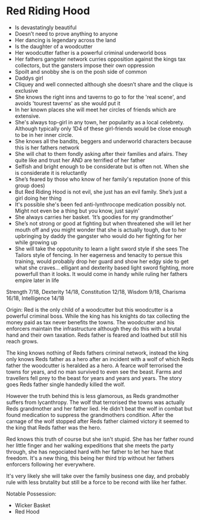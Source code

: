 # Red Riding Hood
- Is devastatingly beautiful 
- Doesn’t need to prove anything to anyone
- Her dancing is legendary across the land
- Is the daughter of a woodcutter 
- Her woodcutter father is a powerful criminal underworld boss
- Her fathers gangster network curries opposition against the kings tax collectors, but the gansters impose their own oppression
- Spoilt and snobby she is on the posh side of common
- Daddys girl
- Cliquey and well connected although she doesn’t share and the clique is exclusive
- She knows the right inns and taverns to go to for the 'real scene', and avoids 'tourest taverns' as she would put it
- In her known places she will meet her circles of friends which are extensive. 
- She's always top-girl in any town, her popularity as a local celebrety. Although typically only 1D4 of these girl-friends would be close enough to be in her inner circle.
- She knows all the bandits, beggers and underworld characters because this is her fathers network
- She will chat to them fondly asking after their families and afairs. They quite like and trust her AND are terrified of her father
- Selfish and bright enough to be considerate but is often not. When she is considerate it is reluctantly 
- She’s feared by those who know of her family's reputation (none of this group does)
- But Red Riding Hood is not evil, she just has an evil family. She’s just a girl doing her thing
- It's possible she's been fed anti-lynthrocope medication possibly not. Might not even be a thing but you know, just sayin'
- She always carries her basket. ‘It’s goodies for my grandmother’
- She’s not strong or good at fighting but when threatened she will let her mouth off and you might wonder that she is actually tough, due to her upbringing by daddy the gangster who would do her fighting for her while growing up
- She will take the oppotunity to learn a light sword style if she sees The Tailors style of fencing. In her eagerness and tenacity to persue this training, would probably drop her guard and show her edgy side to get what she craves... elligant and dexterity based light sword fighting, more powerfull than it looks. It would come in handy while ruling her fathers empire later in life

Strength 7/18, Dexterity 14/18, Constitution 12/18, Wisdom 9/18, Charisma 16/18, Intelligence 14/18


Origin:
Red is the only child of a woodcutter but this woodcutter is a powerful criminal boss. While the king has his knights do tax collecting the money paid as tax never benefits the towns. The woodcutter and his enforcers maintain the infrastructure although they do this with a brutal hand and their own taxation. Reds father is feared and loathed but still his reach grows. 

The king knows nothing of Reds fathers criminal network, instead the king only knows Reds father as a hero after an incident with a wolf of which Reds father the woodcutter is heralded as a hero. A fearce wolf terrorised the towns for years, and no man survived to even see the beast. Farms and travellers fell prey to the beast for years and years and years. The story goes Reds father single handedly killed the wolf. 

However the truth behind this is less glamorous, as Reds grandmother suffers from lycanthropy. The wolf that terrorised the towns was actually Reds grandmother and her father lied. He didn't beat the wolf in combat but found medication to suppress the grandmothers condition. After the carnage of the wolf stopped after Reds father claimed victory it seemed to the king that Reds father was the hero. 

Red knows this truth of course but she isn't stupid. She has her father round her little finger and her walking expeditions that she meets the party through, she has negociated hard with her father to let her have that freedom. It's a new thing, this being her third trip without her fathers enforcers following her everywhere.

It's very likely she will take over the family business one day, and probably rule with less brutality but still be a force to be recond with like her father.

Notable Possession:
- Wicker Basket
- Red Hood
